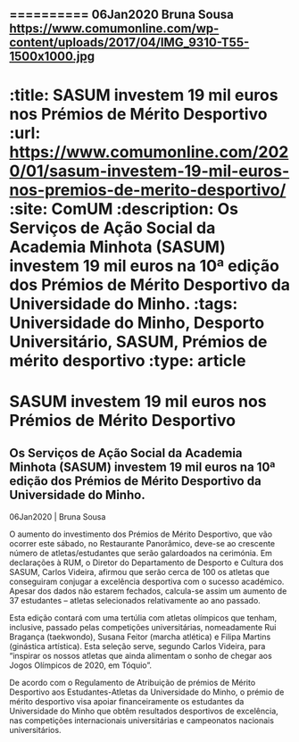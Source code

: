 
==========
06Jan2020
Bruna Sousa
https://www.comumonline.com/wp-content/uploads/2017/04/IMG_9310-T55-1500x1000.jpg
---
:title: SASUM investem 19 mil euros nos Prémios de Mérito Desportivo
:url: https://www.comumonline.com/2020/01/sasum-investem-19-mil-euros-nos-premios-de-merito-desportivo/
:site: ComUM
:description: Os Serviços de Ação Social da Academia Minhota (SASUM) investem 19 mil euros na 10ª edição dos Prémios de Mérito Desportivo da Universidade do Minho.
:tags: Universidade do Minho, Desporto Universitário, SASUM, Prémios de mérito desportivo
:type: article
==========


# **SASUM investem 19 mil euros nos Prémios de Mérito Desportivo**

## Os Serviços de Ação Social da Academia Minhota (SASUM) investem 19 mil euros na 10ª edição dos Prémios de Mérito Desportivo da Universidade do Minho.

06Jan2020 | Bruna Sousa

O aumento do investimento dos Prémios de Mérito Desportivo, que vão ocorrer este sábado, no Restaurante Panorâmico, deve-se ao crescente número de atletas/estudantes que serão galardoados na cerimónia. Em declarações à RUM, o Diretor do Departamento de Desporto e Cultura dos SASUM, Carlos Videira, afirmou que serão cerca de 100 os atletas que conseguiram conjugar a excelência desportiva com o sucesso académico. Apesar dos dados não estarem fechados, calcula-se assim um aumento de 37 estudantes – atletas selecionados relativamente ao ano passado.

Esta edição contará com uma tertúlia com atletas olímpicos que tenham, inclusive, passado pelas competições universitárias, nomeadamente Rui Bragança (taekwondo), Susana Feitor (marcha atlética) e Filipa Martins (ginástica artística). Esta seleção serve, segundo Carlos Videira, para “inspirar os nossos atletas que ainda alimentam o sonho de chegar aos Jogos Olímpicos de 2020, em Tóquio”.

De acordo com o Regulamento de Atribuição de prémios de Mérito Desportivo aos Estudantes-Atletas da Universidade do Minho, o prémio de mérito desportivo visa apoiar financeiramente os estudantes da Universidade do Minho que obtêm resultados desportivos de excelência, nas competições internacionais universitárias e campeonatos nacionais universitários.

